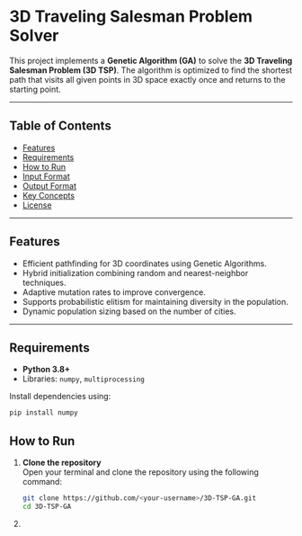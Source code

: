 # 3D Traveling Salesman Problem Solver

This project implements a **Genetic Algorithm (GA)** to solve the **3D Traveling Salesman Problem (3D TSP)**. The algorithm is optimized to find the shortest path that visits all given points in 3D space exactly once and returns to the starting point.

---

## Table of Contents
- [Features](#features)
- [Requirements](#requirements)
- [How to Run](#how-to-run)
- [Input Format](#input-format)
- [Output Format](#output-format)
- [Key Concepts](#key-concepts)
- [License](#license)

---

## Features
- Efficient pathfinding for 3D coordinates using Genetic Algorithms.
- Hybrid initialization combining random and nearest-neighbor techniques.
- Adaptive mutation rates to improve convergence.
- Supports probabilistic elitism for maintaining diversity in the population.
- Dynamic population sizing based on the number of cities.

---

## Requirements
- **Python 3.8+**
- Libraries: `numpy`, `multiprocessing`

Install dependencies using:
```bash
pip install numpy
```

## How to Run

1. **Clone the repository**  
   Open your terminal and clone the repository using the following command:  
   ```bash
   git clone https://github.com/<your-username>/3D-TSP-GA.git
   cd 3D-TSP-GA
   ```
2. 

